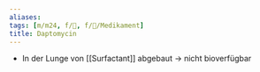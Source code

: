 ```yaml
---
aliases: 
tags: [m/m24, f/🦠, f/💊/Medikament]
title: Daptomycin
---
```

- In der Lunge von [[Surfactant]] abgebaut → nicht bioverfügbar